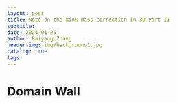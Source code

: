 ```yaml
---
layout: post
title: Note on the kink mass correction in 3D Part II
subtitle: 
date: 2024-01-25
author: Baiyang Zhang
header-img: img/background1.jpg
catalog: true
tags:
---
```


# Domain Wall




